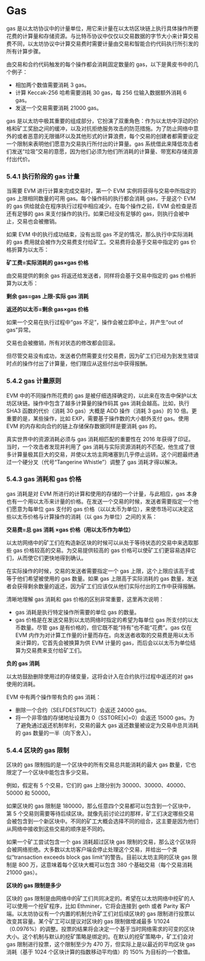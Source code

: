 # Gas

gas 是以太坊协议中的计量单位，用它来计量在以太坊区块链上执行具体操作所要花费的计算量和存储资源。与比特币协议中仅仅以交易数据的字节大小来计算交易费不同，以太坊协议中计算交易费时需要计量由交易和智能合约代码执行所引发的所有计算步骤。

由交易和合约代码触发的每个操作都会消耗固定数量的 gas，以下是黄皮书中的几个例子：

- 相加两个数值需要消耗 3 gas。
- 计算 Keccak-256 哈希需要消耗 30 gas，每 256 位输入数据额外消耗 6 gas。
- 发送一个交易需要消耗 21000 gas。

gas 是以太坊中极其重要的组成部分，它扮演了双重角色：作为以太坊中浮动的价格和矿工奖励之间的缓冲，以及对抗拒绝服务攻击的防范措施。为了防止网络中意外的或者恶意的无限循环以及其他形式的计算浪费，每个交易的创建者都需要设定一个限制来表明他们愿意为交易执行所付出的计算量。gas 系统借此来降低攻击者们发送“垃圾”交易的意愿，因为他们必须为他们所消耗的计算量、带宽和存储资源付出代价。

### 5.4.1 执行阶段的 gas 计量

当需要 EVM 进行计算来完成交易时，第一个 EVM 实例将获得与交易中所指定的 gas 上限相同数量的可用 gas。每个操作码的执行都会消耗 gas，于是这个 EVM 的 gas 供给就会在程序执行过程中相应减少。在每个操作之前，EVM 会检查是否还有足够的 gas 来支付操作的执行。如果已经没有足够的 gas，则执行会被中止，交易也会被撤销。

如果 EVM 中的执行成功结束，没有出现 gas 不足的情况，那么执行中实际消耗的 gas 费用就会被作为交易费支付给矿工。交易费将会基于交易中指定的 gas 价格折算为以太币：

**矿工费=实际消耗的 gas×gas 价格**

由交易提供的剩余 gas 将返还给发送者，同样将会基于交易中指定的 gas 价格折算为以太币：

**剩余 gas=gas 上限-实际 gas 消耗**

**返还的以太币=剩余 gas×gas 价格**

如果一个交易在执行过程中“gas 不足”，操作会被立即中止，并产生“out of gas”异常。

交易也会被撤销，所有对状态的修改都会回滚。

但尽管交易没有成功，发送者仍然需要支付交易费，因为矿工们已经为到发生错误时点的操作付出了计算量，他们理应从这些付出中获得报酬。

### 5.4.2 gas 计量原则

EVM 中的不同操作所花费的 gas 是被仔细选择确定的，以此来在攻击中保护以太坊区块链。操作中包含了越多计算量的操作码其 gas 消耗会越高。比如，执行 SHA3 函数的代价（消耗 30 gas）大概是 ADD 操作（消耗 3 gas）的 10 倍。更重要的是，某些操作，比如 EXP，需要基于操作数的大小额外支付 gas。使用 EVM 的内存和向合约的链上存储保存数据同样是要消耗 gas 的。

真实世界中的资源消耗必须与 gas 消耗相匹配的重要性在 2016 年获得了印证。当时，一个攻击者发现并利用了 gas 消耗与实际资源消耗的不匹配，他生成了很多计算量极其巨大的交易，并使以太坊主网堵塞到几乎停止运转。这个问题最终通过一个硬分叉（代号“Tangerine Whistle”）调整了 gas 消耗才得以解决。

### 5.4.3 gas 消耗和 gas 价格

gas 消耗是对 EVM 所进行的计算和使用的存储的一个计量，与此相应，gas 本身也有一个用以太币来计量的价格。在发送一个交易的时候，发送者需要指定一个他们愿意为每单位 gas 支付的 gas 价格（以以太币为单位），来使市场可以决定这些以太币价格与计算操作的消耗（以 gas 为单位）之间的关系：

**交易费=总 gas 消耗 ×gas 价格（用以太币作为单位）**

以太坊网络中的矿工们在构造新区块的时候可以从处于等待状态的交易中来选取那些 gas 价格较高的交易。为交易提供较高的 gas 价格可以使矿工们更容易选择它们，从而使它们更快地得到确认。

在实际操作的时候，交易的发送者需要指定一个 gas 上限，这个上限应该高于或等于他们希望被使用的 gas 数量。如果 gas 上限高于实际消耗的 gas 数量，发送者会获得剩余数量的返还，因为矿工们应该仅从他们实际付出的工作中获得报酬。

清晰地理解 gas 消耗和 gas 价格的区别非常重要，这里再次说明：

- gas 消耗是执行特定操作所需要的单位 gas 的数量。
- gas 价格是在发送交易到以太坊网络时指定的希望为每单位 gas 所支付的以太币数量。尽管 gas 是有价格的，但它既不能“持有”也不能“花费”。gas 仅在 EVM 内作为对计算工作量的计量而存在。向发送者收取的交易费是用以太币来计算的，它首先会被换算为供 EVM 计量的 gas，而后会以以太币为单位结算为交易费来支付给矿工们。

**负的 gas 消耗**

以太坊鼓励删除使用过的存储变量，这将会计入在合约执行过程中返还的对 gas 使用的消耗。

EVM 中有两个操作带有负的 gas 消耗：

- 删除一个合约（SELFDESTRUCT）会返还 24000 gas。
- 将一个非零值的存储地址设置为 0（SSTORE[x]=0）会返还 15000 gas。为了避免通过返还机制牟利，交易的最大 gas 返还数量被设定为交易中总共消耗的 gas 数量的一半（向下舍入）。

### 5.4.4 区块的 gas 限制

区块的 gas 限制指的是一个区块中的所有交易总共能消耗的最大 gas 数量，它也限定了一个区块中能包含多少交易。

例如，假定有 5 个交易，它们的 gas 上限分别为 30000、30000、40000、50000 和 50000。

如果区块的 gas 限制是 180000，那么任意四个交易都可以包含到一个区块中，第 5 个交易则需要等待后续区块。就像先前讨论过的那样，矿工们决定哪些交易会被包含到一个新区块中。不同的矿工大概会选择不同的组合，这主要是因为他们从网络中接收到这些交易的顺序是不同的。

如果一个矿工尝试包含一个 gas 消耗超过区块 gas 限制的交易，那么这个区块将会被网络拒绝。大多数以太坊客户端会停止处理这个交易，并给出一个类似“transaction exceeds block gas limit”的警告。目前以太坊主网的区块 gas 限制是 800 万，这意味着每个区块大概可以包含 380 个基础交易（每个交易消耗 21000 gas）。

**区块的 gas 限制是多少**

区块的 gas 限制是由网络中的矿工们共同决定的。希望在以太坊网络中挖矿的人可以使用一个挖矿程序，比如 Ethminer，它将会连接到 geth 或者 Parity 客户端。以太坊协议有一个内置的机制允许矿工们对后续区块的 gas 限制进行投票以改变其容量。某个矿工可以提议对区块的 gas 限制做增减最多 1/1024（0.0976%）的调整。投票的结果将会决定一个基于当时网络需求的可变的区块大小。这个机制与默认的挖矿策略是绑定的。在默认的挖矿策略中，矿工们会对 gas 限制进行投票，这个限制至少为 470 万，但实际上是以最近的平均区块 gas 消耗（基于 1024 个区块计算的指数移动平均值）的 150% 为目标的一个数值。
